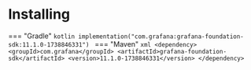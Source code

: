 # Installing

=== "Gradle"
    ```kotlin
    implementation("com.grafana:grafana-foundation-sdk:11.1.0-1738846331")
    ```
=== "Maven"
    ```xml
    <dependency>
        <groupId>com.grafana</groupId>
        <artifactId>grafana-foundation-sdk</artifactId>
        <version>11.1.0-1738846331</version>
    </dependency>
    ```
